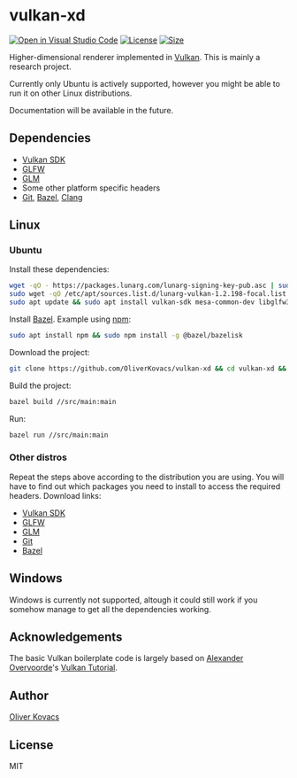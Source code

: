 # vulkan-xd

[![Open in Visual Studio Code](https://open.vscode.dev/badges/open-in-vscode.svg)](https://open.vscode.dev/OliverKovacs/vulkan-xd)
[![License](https://img.shields.io/github/license/OliverKovacs/vulkan-xd)](https://github.com/OliverKovacs/vulkan-xd/blob/main/LICENSE.md)
[![Size](https://img.shields.io/github/repo-size/OliverKovacs/vulkan-xd)]()

Higher-dimensional renderer implemented in [Vulkan](https://www.vulkan.org/). This is mainly a research project. 

Currently only Ubuntu is actively supported, however you might be able to run it on other Linux distributions.

Documentation will be available in the future.

## Dependencies
- [Vulkan SDK](https://www.lunarg.com/vulkan-sdk/)
- [GLFW](https://www.glfw.org/)
- [GLM](https://github.com/g-truc/glm)
- Some other platform specific headers
- [Git](https://git-scm.com/), [Bazel](https://bazel.build/), [Clang](https://clang.llvm.org/) 

## Linux

### Ubuntu

Install these dependencies:
```bash
wget -qO - https://packages.lunarg.com/lunarg-signing-key-pub.asc | sudo apt-key add -
sudo wget -qO /etc/apt/sources.list.d/lunarg-vulkan-1.2.198-focal.list https://packages.lunarg.com/vulkan/1.2.198/lunarg-vulkan-1.2.198-focal.list
sudo apt update && sudo apt install vulkan-sdk mesa-common-dev libglfw3 libglfw3-dev libglm-dev libxrandr-dev libxinerama-dev libxcursor-dev libxi-dev libxxf86vm-dev git clang
```

Install [Bazel](https://docs.bazel.build/versions/4.2.1/install-ubuntu.html). Example using [npm](https://nodejs.org/en/):

```bash
sudo apt install npm && sudo npm install -g @bazel/bazelisk
```

Download the project:
```bash
git clone https://github.com/OliverKovacs/vulkan-xd && cd vulkan-xd && git submodule update --recursive --init
```

Build the project:
```bash
bazel build //src/main:main
```

Run:
```bash
bazel run //src/main:main
```

### Other distros

Repeat the steps above according to the distribution you are using. You will have to find out which packages you need to install to access the required headers. Download links:
- [Vulkan SDK](https://vulkan.lunarg.com/sdk/home#linux)
- [GLFW](https://www.glfw.org/download)
- [GLM](https://github.com/g-truc/glm)
- [Git](https://git-scm.com/download/linux)
- [Bazel](https://docs.bazel.build/versions/4.2.1/install.html)

## Windows
Windows is currently not supported, altough it could still work if you somehow manage to get all the dependencies working.

## Acknowledgements
The basic Vulkan boilerplate code is largely based on [Alexander Overvoorde](https://github.com/Overv)'s [Vulkan Tutorial](https://vulkan-tutorial.com/).

## Author
[Oliver Kovacs](https://github.com/OliverKovacs)

## License
MIT

